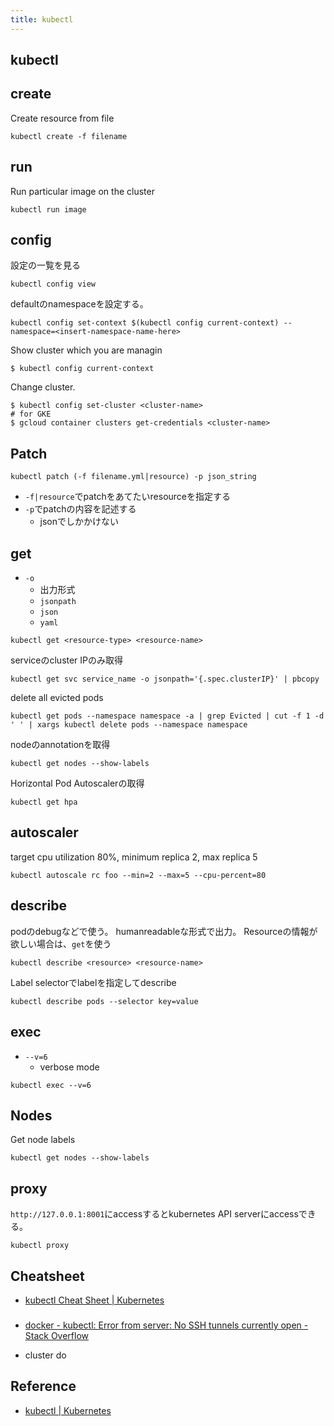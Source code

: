 ```yaml
---
title: kubectl
---
```


## kubectl

## create
Create resource from file

```
kubectl create -f filename
```

## run
Run particular image on the cluster

```
kubectl run image
```

## config

設定の一覧を見る

```
kubectl config view
```

defaultのnamespaceを設定する。

```
kubectl config set-context $(kubectl config current-context) --namespace=<insert-namespace-name-here>
```

Show cluster which you are managin

```
$ kubectl config current-context
```

Change cluster.

```
$ kubectl config set-cluster <cluster-name>
# for GKE
$ gcloud container clusters get-credentials <cluster-name>
```

## Patch

```
kubectl patch (-f filename.yml|resource) -p json_string
```

* `-f|resource`でpatchをあてたいresourceを指定する
* `-p`でpatchの内容を記述する
    * jsonでしかかけない

## get

* `-o`
    * 出力形式
    * `jsonpath`
    * `json`
    * `yaml`

```
kubectl get <resource-type> <resource-name>
```

serviceのcluster IPのみ取得

```
kubectl get svc service_name -o jsonpath='{.spec.clusterIP}' | pbcopy
```

delete all evicted pods

```
kubectl get pods --namespace namespace -a | grep Evicted | cut -f 1 -d ' ' | xargs kubectl delete pods --namespace namespace
```

nodeのannotationを取得

```
kubectl get nodes --show-labels
```

Horizontal Pod Autoscalerの取得

```
kubectl get hpa
```

## autoscaler

target cpu utilization 80%, minimum replica 2, max replica 5

```
kubectl autoscale rc foo --min=2 --max=5 --cpu-percent=80
```

## describe
podのdebugなどで使う。
humanreadableな形式で出力。
Resourceの情報が欲しい場合は、`get`を使う

```
kubectl describe <resource> <resource-name>
```

Label selectorでlabelを指定してdescribe

```
kubectl describe pods --selector key=value
```

## exec

* `--v=6`
    * verbose mode

```
kubectl exec --v=6
```

## Nodes

Get node labels

```
kubectl get nodes --show-labels
```

## proxy
`http://127.0.0.1:8001`にaccessするとkubernetes API serverにaccessできる。

```
kubectl proxy
```


## Cheatsheet
* [kubectl Cheat Sheet | Kubernetes](https://kubernetes.io/docs/reference/kubectl/cheatsheet/)

###
* [docker - kubectl: Error from server: No SSH tunnels currently open - Stack Overflow](https://stackoverflow.com/questions/36375030/kubectl-error-from-server-no-ssh-tunnels-currently-open)

* cluster do

## Reference
* [kubectl | Kubernetes](https://kubernetes.io/docs/reference/generated/kubectl/kubectl/)
